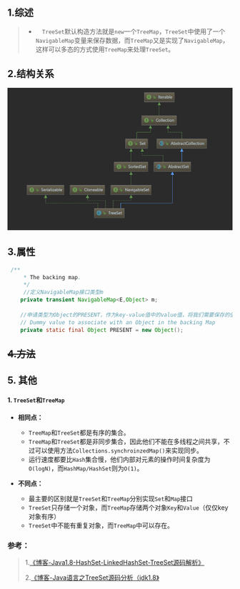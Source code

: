 ## 1.综述

> -  `TreeSet`默认构造方法就是`new`一个`TreeMap`，`TreeSet`中使用了一个`NavigableMap`变量来保存数据，而`TreeMap`又是实现了`NavigableMap`，这样可以多态的方式使用`TreeMap`来处理`TreeSet`。

## 2.结构关系

![](assets/1555554761(1).png)

## 3.属性

```java
 /**
     * The backing map.
     */
	 //定义NavigableMap接口类型m
    private transient NavigableMap<E,Object> m;
 
	//申请类型为Object的PRESENT，作为key-value值中的value值，将我们需要保存的值放入key中
    // Dummy value to associate with an Object in the backing Map
    private static final Object PRESENT = new Object();
```

## ~~4.方法~~



## 5. 其他

#### 1. `TreeSet`和`TreeMap`

- **相同点：** 
  - `TreeMap`和`TreeSet`都是有序的集合。 
  - `TreeMap`和`TreeSet`都是非同步集合，因此他们不能在多线程之间共享，不过可以使用方法`Collections.synchroinzedMap()`来实现同步。 
  - 运行速度都要比`Hash`集合慢，他们内部对元素的操作时间复杂度为`O(logN)`，而`HashMap/HashSet`则为`O(1)`。

- **不同点：** 
  - 最主要的区别就是`TreeSet`和`TreeMap`分别实现`Set`和`Map`接口 
  - `TreeSet`只存储一个对象，而`TreeMap`存储两个对象`Key`和`Value`（仅仅key对象有序） 
  - `TreeSet`中不能有重复对象，而`TreeMap`中可以存在。

### 参考：

> 1.[《博客-Java1.8-HashSet-LinkedHashSet-TreeSet源码解析》](https://www.jianshu.com/p/7081ba756345)
>
> 2.[《博客-Java语言之TreeSet源码分析（jdk1.8》](https://blog.csdn.net/qq_36441169/article/details/80835438)



